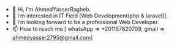 - 👋 Hi, I’m AhmedYasserRagheb.
- 👀 I’m interested in IT Field [Web Development(php & laravel)].
- 🌱 I’m looking forward to be a professional Web Developer. 
- 📫 How to reach me [ whatsApp => +201157820709, gmail => ahmedyasser2795@gmail.com]

<!---
AhmedYasserRagheb/AhmedYasserRagheb is a ✨ special ✨ repository because its `README.md` (this file) appears on your GitHub profile.
You can click the Preview link to take a look at your changes.
--->

